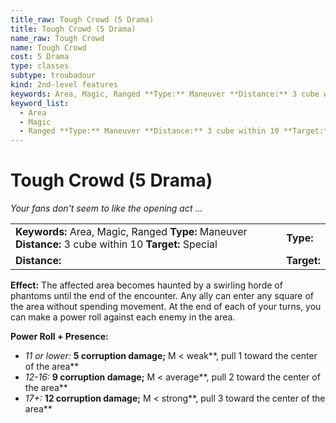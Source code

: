 ```yaml
---
title_raw: Tough Crowd (5 Drama)
title: Tough Crowd (5 Drama)
name_raw: Tough Crowd
name: Tough Crowd
cost: 5 Drama
type: classes
subtype: troubadour
kind: 2nd-level features
keywords: Area, Magic, Ranged **Type:** Maneuver **Distance:** 3 cube within 10 **Target:** Special
keyword_list:
  - Area
  - Magic
  - Ranged **Type:** Maneuver **Distance:** 3 cube within 10 **Target:** Special
---
```


# Tough Crowd (5 Drama)

*Your fans don't seem to like the opening act ...*

|                                                                                                         |             |
| :------------------------------------------------------------------------------------------------------ | :---------- |
| **Keywords:** Area, Magic, Ranged **Type:** Maneuver **Distance:** 3 cube within 10 **Target:** Special | **Type:**   |
| **Distance:**                                                                                           | **Target:** |

**Effect:** The affected area becomes haunted by a swirling horde of phantoms until the end of the encounter. Any ally can enter any square of the area without spending movement. At the end of each of your turns, you can make a power roll against each enemy in the area.

**Power Roll + Presence:**

- *11 or lower:* **5 corruption damage;** M \< weak\*\*, pull 1 toward the center of the area\*\*
- *12-16:* **9 corruption damage;** M \< average\*\*, pull 2 toward the center of the area\*\*
- *17+:* **12 corruption damage;** M \< strong\*\*, pull 3 toward the center of the area\*\*
